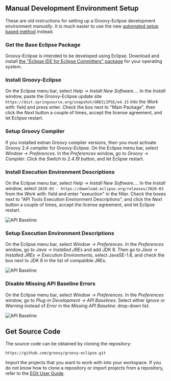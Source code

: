 ## Manual Development Environment Setup ##

These are old instructions for setting up a Groovy-Eclipse development environment *manually*. It is much easier to use the new [automated setup based method](https://github.com/groovy/groovy-eclipse/blob/master/docs/Getting-Started-with-Groovy-Eclipse-Source-Code.md#development-environment-setup) instead.

### Get the Base Eclipse Package

Groovy-Eclipse is intended to be developed using Eclipse. Download and install [the "Eclipse IDE for Eclipse Committers" package](https://www.eclipse.org/downloads/packages/release/2020-03/r/eclipse-ide-eclipse-committers) for your operating system.

### Install Groovy-Eclipse

On the Eclipse menu bar, select *Help -> Install New Software...*.  In the *Install* window, paste the Groovy-Eclipse update site `https://dist.springsource.org/snapshot/GRECLIPSE/e4.15` into the *Work with:* field and press enter. Check the box next to "Main Package", then click the *Next* button a couple of times, accept the license agreement, and let Eclipse restart.

### Setup Groovy Compiler

If you installed extran Groovy compiler versions, then you must activate Groovy 2.4 compiler for Groovy-Eclipse.  On the Eclipse menu bar, select *Window -> Preferences*.  In the *Preferences* window, go to *Groovy -> Compiler*. Click the *Switch to 2.4.19* button, and let Eclipse restart.

### Install Execution Environment Descriptions

On the Eclipse menu bar, select *Help -> Install New Software...*.  In the *Install* window, select `2020-03 - https://download.eclipse.org/releases/2020-03` from the *Work with:* field and enter "exeuction" in the filter. Check the boxes next to "API Tools Execution Environment Descriptions", and click the *Next* button a couple of times, accept the license agreement, and let Eclipse restart.

![API Baseline](images/eclipse-api-tools-execution-environment.png)

### Setup Execution Environment Descriptions

On the Eclipse menu bar, select *Window -> Preferences*.  In the *Preferences* window, go to *Java -> Installed JREs* and add JDK 8. Then go to *Java -> Installed JREs -> Execution Environments*, select JavaSE-1.8, and check the box next to JDK 8 in the list of compatible JREs.

![API Baseline](images/eclipse-execution-environment.png)

### Disable Missing API Baseline Errors

On the Eclipse menu bar, select *Window -> Preferences*.  In the *Preferences* window, go to *Plug-in Development -> API Baselines*. Select either *Ignore* or *Warning* instead of *Error* in the *Missing API Baseline:* drop-down list.

![API Baseline](images/eclipse-api-baseline.png)

## Get Source Code

The source code can be obtained by cloning the repository:

```
https://github.com/groovy/groovy-eclipse.git
```

Import the projects that you want to work with into your workspace.  If you do not know how to clone a repository or import projects from a repository, refer to the [EGit User Guide](https://wiki.eclipse.org/EGit/User_Guide).
